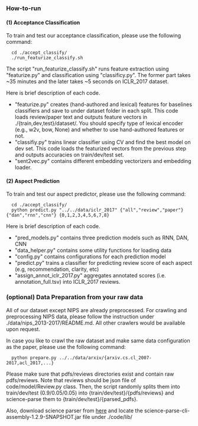 


### How-to-run

#### (1) Acceptance Classification

To train and test our acceptance classification, please use the following command:
```shell
  cd ./accept_classify/
  ./run_featurize_classify.sh
```

The script "run_featurize_classify.sh" runs feature extraction using "featurize.py" and classification using "classificy.py". The former part takes ~35 minutes and the later takes ~5 seconds on ICLR_2017 dataset.

Here is brief description of each code.
 - "featurize.py" creates (hand-authored and lexical) features for baselines classifiers and save to under dataset folder in each split. This code loads review/paper text and outputs feature vectors in ./{train,dev,test}/dataset/. You should specify type of lexical encoder (e.g., w2v, bow, None) and whether to use hand-authored features or not.
 - "classifiy.py" trains linear classifier using CV and find the best model on dev set. This code loads the featurized vectors from the previous step and outputs accuracies on train/dev/test set.
 - "sent2vec.py" contains different embedding vectorizers and embedding loader.



#### (2) Aspect Prediction

To train and test our aspect predictor, please use the following command:

```shell
  cd ./accept_classify/
  python predict.py "../../data/iclr_2017" {"all","review","paper"} {"dan","rnn","cnn"} {0,1,2,3,4,5,6,7,8}
```


Here is brief description of each code.
 - "pred_models.py" contains three prediction models such as RNN, DAN, CNN
 - "data_helper.py" contains some utility functions for loading data
 - "config.py" contains configurations for each prediction model
 - "predict.py" trains a classifier for predicting review score of each aspect (e.g, recommendation, clarity, etc)
 - "assign_annot_iclr_2017.py" aggregates annotated scores (i.e. annotation_full.tsv) into ICLR_2017 reviews.


### (optional) Data Preparation from your raw data

All of our dataset except NIPS are already preprocessed. For crawling and preprocessing NIPS data, please follow the instruction under ./data/nips_2013-2017/README.md. All other crawlers would be available upon request.

In case you like to crawl the raw dataset and make same data configuration as the paper, please use the following command:

```shell
  python prepare.py ../../data/arxiv/{arxiv.cs.cl_2007-2017,acl_2017,...}
```

Please make sure that pdfs/reviews directories exist and contain raw pdfs/reviews. Note that reviews should be json file of code/model/Review.py class. Then, the script randomly splits them into train/dev/test (0.9/0.05/0.05) into {train/dev/test}/{pdfs/reviews} and science-parse them to {train/dev/test}/{parsed_pdfs}.

Also, download science parser from [here](https://github.com/allenai/science-parse) and locate the science-parse-cli-assembly-1.2.9-SNAPSHOT.jar file under ./code/lib/


